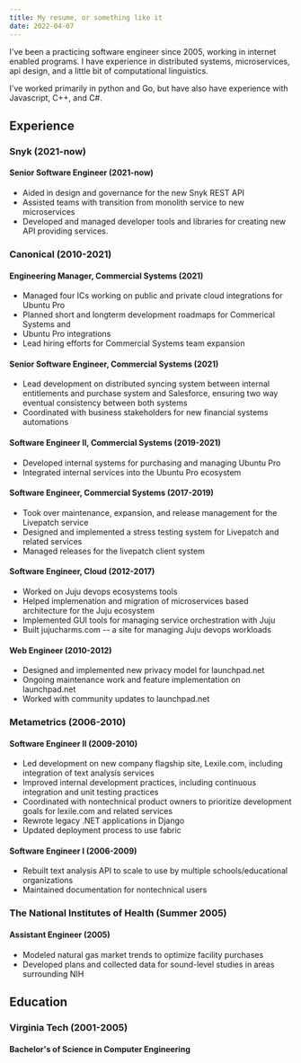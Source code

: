 ```yaml
---
title: My resume, or something like it 
date: 2022-04-07
---
```


I've been a practicing software engineer since 2005, working in internet
enabled programs. I have experience in distributed systems, microservices, api
design, and a little bit of computational linguistics.

I've worked primarily in python and Go, but have also have experience with
Javascript, C++, and C#.

## Experience

### Snyk (2021-now)

#### Senior Software Engineer (2021-now)

 * Aided in design and governance for the new Snyk REST API
 * Assisted teams with transition from monolith service to new microservices
 * Developed and managed developer tools and libraries for creating new API
   providing services.

### Canonical (2010-2021)

#### Engineering Manager, Commercial Systems (2021)

 * Managed four ICs working on public and private cloud integrations for
   Ubuntu Pro
 * Planned short and longterm development roadmaps for Commerical Systems and
 * Ubuntu Pro integrations
 * Lead hiring efforts for Commercial Systems team expansion

#### Senior Software Engineer, Commercial Systems (2021)
 
 * Lead development on distributed syncing system between internal
   entitlements and purchase system and Salesforce, ensuring two way eventual
   consistency between both systems
 * Coordinated with business stakeholders for new financial systems automations

#### Software Engineer II, Commercial Systems (2019-2021)

 * Developed internal systems for purchasing and managing Ubuntu Pro
 * Integrated internal services into the Ubuntu Pro ecosystem

#### Software Engineer, Commercial Systems (2017-2019)

 * Took over maintenance, expansion, and release management for the Livepatch service
 * Designed and implemented a stress testing system for Livepatch and related services
 * Managed releases for the livepatch client system

#### Software Engineer, Cloud (2012-2017)

 * Worked on Juju devops ecosystems tools
 * Helped implemenation and migration of microservices based architecture for
   the Juju ecosystem
 * Implemented GUI tools for managing service orchestration with Juju
 * Built jujucharms.com -- a site for managing Juju devops workloads

#### Web Engineer (2010-2012)

 * Designed and implemented new privacy model for launchpad.net
 * Ongoing maintenance work and feature implementation on launchpad.net
 * Worked with community updates to launchpad.net

### Metametrics (2006-2010)

#### Software Engineer II (2009-2010)

 * Led development on new company flagship site, Lexile.com, including
   integration of text analysis services
 * Improved internal development practices, including continuous integration
   and unit testing practices
 * Coordinated with nontechnical product owners to prioritize development
   goals for lexile.com and related services
 * Rewrote legacy .NET applications in Django
 * Updated deployment process to use fabric

#### Software Engineer I (2006-2009)

 * Rebuilt text analysis API to scale to use by multiple schools/educational
   organizations
 * Maintained documentation for nontechnical users

### The National Institutes of Health (Summer 2005)

#### Assistant Engineer (2005)

 * Modeled natural gas market trends to optimize facility purchases
 * Developed plans and collected data for sound-level studies in areas
   surrounding NIH

## Education

### Virginia Tech (2001-2005)

#### Bachelor's of Science in Computer Engineering
